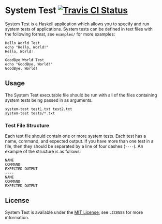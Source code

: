 # System Test [![Travis CI Status](https://api.travis-ci.org/ExcaliburZero/system-test-haskell.svg)](https://travis-ci.org/ExcaliburZero/system-test-haskell)
System Test is a Haskell application which allows you to specify and run system tests of applications. System tests can be defined in text files with the following format, see `examples/` for more examples:

```
Hello World Test
echo "Hello, World!"
Hello, World!
----
GoodBye World Test
echo "GoodBye, World!"
GoodBye, World!
```

## Usage
The System Test executable file should be run with all of the files containing system tests being passed in as arguments.

```
system-test test1.txt test2.txt
system-test tests/*.txt
```

### Test File Structure
Each test file should contain one or more system tests. Each test has a name, command, and expected output. If you have more than one test in a file, then they should be separated by a line of four dashes (`----`). An example of the structure is as follows:

```
NAME
COMMAND
EXPECTED OUTPUT
----
NAME
COMMAND
EXPECTED OUTPUT
```

## License
System Test is available under the [MIT License](https://opensource.org/licenses/MIT), see `LICENSE` for more information.
